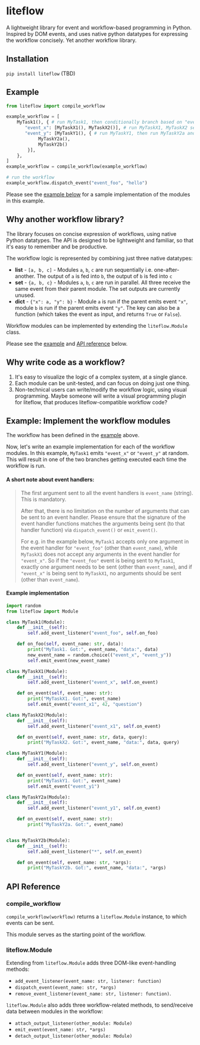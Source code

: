 # liteflow

A lightweight library for event and workflow-based programming in Python. Inspired by DOM events, and uses native python datatypes for expressing the workflow concisely. Yet another workflow library.

## Installation
`pip install liteflow` (TBD)

## Example
```py
from liteflow import compile_workflow

example_workflow = [
    MyTask1(), { # run MyTask1, then conditionally branch based on "event_x" or "event_y"
       "event_x": [MyTaskX1(), MyTaskX2()], # run MyTaskX1, MyTaskX2 sequentially
       "event_y": [MyTaskY1(), { # run MyTaskY1, then run MyTaskY2a and MyTaskY2b in parallel
            MyTaskY2a(),
            MyTaskY2b()
        }],
    },
]
example_workflow = compile_workflow(example_workflow)

# run the workflow
example_workflow.dispatch_event("event_foo", "hello")
```

Please see the [example below](#example-implement-the-workflow-modules) for a sample implementation of the modules in this example.

## Why another workflow library?
The library focuses on concise expression of workflows, using native Python datatypes. The API is designed to be lightweight and familiar, so that it's easy to remember and be productive.

The workflow logic is represented by combining just three native datatypes:
* **list** - `[a, b, c]` - Modules `a`, `b`, `c` are run sequentially i.e. one-after-another. The output of `a` is fed into `b`, the output of `b` is fed into `c`
* **set** - `{a, b, c}` - Modules `a`, `b`, `c` are run in parallel. All three receive the same event from their parent module. The set outputs are currently unused.
* **dict** - `{"x": a, "y": b}` - Module `a` is run if the parent emits event `"x"`, module `b` is run if the parent emits event `"y"`. The key can also be a function (which takes the event as input, and returns `True` or `False`).

Workflow modules can be implemented by extending the `liteflow.Module` class.

Please see the [example](#example) and [API reference](#api-reference) below.

## Why write code as a workflow?
1. It's easy to visualize the logic of a complex system, at a single glance.
2. Each module can be unit-tested, and can focus on doing just one thing.
3. Non-technical users can write/modify the workflow logic, using visual programming. Maybe someone will write a visual programming plugin for liteflow, that produces liteflow-compatible workflow code?

## Example: Implement the workflow modules
The workflow has been defined in the [example](#example) above.

Now, let's write an example implementation for each of the workflow modules. In this example, `MyTask1` emits `"event_x"` or `"event_y"` at random. This will result in one of the two branches getting executed each time the workflow is run.

#### **A short note about event handlers:**

> The first argument sent to all the event handlers is `event_name` (string). This is mandatory.
>
> After that, there is no limitation on the number of arguments that can be sent to an event handler. Please ensure that the signature of the event handler functions matches the arguments being sent (to that handler function) via `dispatch_event()` or `emit_event()`.
>
> For e.g. in the example below, `MyTask1` accepts only one argument in the event handler for `"event_foo"` (other than `event_name`), while `MyTaskX1` does not accept any arguments in the event handler for `"event_x"`. So if the `"event_foo"` event is being sent to `MyTask1`, exactly one argument needs to be sent (other than `event_name`), and if `"event_x"` is being sent to `MyTaskX1`, no arguments should be sent (other than `event_name`).

#### Example implementation
```py
import random
from liteflow import Module

class MyTask1(Module):
    def __init__(self):
        self.add_event_listener("event_foo", self.on_foo)

    def on_foo(self, event_name: str, data):
        print("MyTask1. Got:", event_name, "data:", data)
        new_event_name = random.choice(("event_x", "event_y"))
        self.emit_event(new_event_name)

class MyTaskX1(Module):
    def __init__(self):
        self.add_event_listener("event_x", self.on_event)

    def on_event(self, event_name: str):
        print("MyTaskX1. Got:", event_name)
        self.emit_event("event_x1", 42, "question")

class MyTaskX2(Module):
    def __init__(self):
        self.add_event_listener("event_x1", self.on_event)

    def on_event(self, event_name: str, data, query):
        print("MyTaskX2. Got:", event_name, "data:", data, query)

class MyTaskY1(Module):
    def __init__(self):
        self.add_event_listener("event_y", self.on_event)

    def on_event(self, event_name: str):
        print("MyTaskY1. Got:", event_name)
        self.emit_event("event_y1")

class MyTaskY2a(Module):
    def __init__(self):
        self.add_event_listener("event_y1", self.on_event)

    def on_event(self, event_name: str):
        print("MyTaskY2a. Got:", event_name)


class MyTaskY2b(Module):
    def __init__(self):
        self.add_event_listener("*", self.on_event)

    def on_event(self, event_name: str, *args):
        print("MyTaskY2b. Got:", event_name, "data:", *args)
```

## API Reference
### compile_workflow
`compile_workflow(workflow)` returns a `liteflow.Module` instance, to which events can be sent.

This module serves as the starting point of the workflow.

### liteflow.Module
Extending from `liteflow.Module` adds three DOM-like event-handling methods:
* `add_event_listener(event_name: str, listener: function)`
* `dispatch_event(event_name: str, *args)`
* `remove_event_listener(event_name: str, listener: function)`.

`liteflow.Module` also adds three workflow-related methods, to send/receive data between modules in the workflow:
* `attach_output_listener(other_module: Module)`
* `emit_event(event_name: str, *args)`
* `detach_output_listener(other_module: Module)`
